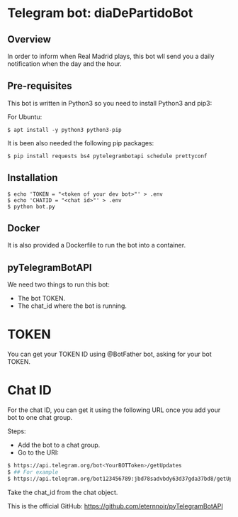 Telegram bot: diaDePartidoBot
=======================

## Overview
In order to inform when Real Madrid plays, this bot wll send you a daily notification when the day and the hour.

## Pre-requisites
This bot is written in Python3 so you need to install Python3 and pip3:

For Ubuntu:

```
$ apt install -y python3 python3-pip
```

It is been also needed the following pip packages:

```
$ pip install requests bs4 pytelegrambotapi schedule prettyconf
```

## Installation

```
$ echo 'TOKEN = "<token of your dev bot>"' > .env
$ echo 'CHATID = "<chat id>"' > .env
$ python bot.py
```

## Docker

It is also provided a Dockerfile to run the bot into a container.

## pyTelegramBotAPI

We need two things to run this bot:
 - The bot TOKEN.
 - The chat_id where the bot is running.

# TOKEN
You can get your TOKEN ID using @BotFather bot, asking for your bot TOKEN.

# Chat ID

For the chat ID, you can get it using the following URL once you add your bot to one chat group.

Steps: 

- Add the bot to a chat group.
- Go to the URI:
```bash
$ https://api.telegram.org/bot<YourBOTToken>/getUpdates
$ ## For example
$ https://api.telegram.org/bot123456789:jbd78sadvbdy63d37gda37bd8/getUpdates
```
Take the chat_id from the chat object.


This is the official GitHub: https://github.com/eternnoir/pyTelegramBotAPI
